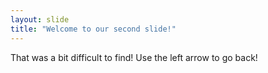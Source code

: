 ```yaml
---
layout: slide
title: "Welcome to our second slide!"
---
```

That was a bit difficult to find!
Use the left arrow to go back!
